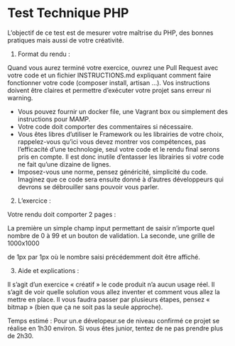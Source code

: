 # Test Technique PHP

L’objectif de ce test est de mesurer votre maîtrise du PHP, des bonnes pratiques mais aussi de votre créativité.

1.	Format du rendu :  

Quand vous aurez terminé votre exercice, ouvrez une Pull Request avec votre code et un fichier INSTRUCTIONS.md expliquant comment faire fonctionner votre code (composer install, artisan …). Vos instructions doivent être claires et permettre d’exécuter votre projet sans erreur ni warning.

-	Vous pouvez fournir un docker file, une Vagrant box ou simplement des instructions pour MAMP.
-	Votre code doit comporter des commentaires si nécessaire.
-	Vous êtes libres d’utiliser le Framework ou les librairies de votre choix, rappelez-vous qu’ici vous devez montrer vos compétences, pas l’efficacité d’une technologie, seul votre code et le rendu final serons pris en compte. Il est donc inutile d’entasser les librairies si *votre* code ne fait qu’une dizaine de lignes.
-	Imposez-vous une norme, pensez généricité, simplicité du code. Imaginez que ce code sera ensuite donné à d’autres développeurs qui devrons se débrouiller sans pouvoir vous parler.

2.	L’exercice :  

Votre rendu doit comporter 2 pages :

La première un simple champ input permettant de saisir n’importe quel nombre de 0 à 99 et un bouton de validation.
La seconde, une grille de 1000x1000 <div> de 1px par 1px où le nombre saisi précédemment doit être affiché. 

3.	Aide et explications :  

Il s’agit d’un exercice « créatif » le code produit n’a aucun usage réel. Il s’agit de voir quelle solution vous allez inventer et comment vous allez la mettre en place. Il vous faudra passer par plusieurs étapes, pensez « bitmap » (bien que ça ne soit pas la seule approche).

Temps estimé : Pour un.e dévelopeur.se de niveau confirmé ce projet se réalise en 1h30 environ. Si vous êtes junior, tentez de ne pas prendre plus de 2h30.
